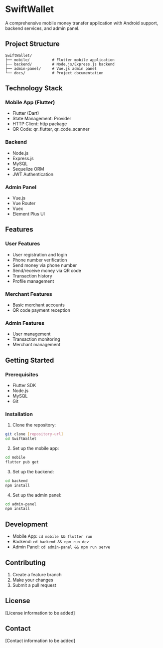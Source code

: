 # SwiftWallet

A comprehensive mobile money transfer application with Android support, backend services, and admin panel.

## Project Structure

```
SwiftWallet/
├── mobile/          # Flutter mobile application
├── backend/         # Node.js/Express.js backend
├── admin-panel/     # Vue.js admin panel
└── docs/            # Project documentation
```

## Technology Stack

### Mobile App (Flutter)
- Flutter (Dart)
- State Management: Provider
- HTTP Client: http package
- QR Code: qr_flutter, qr_code_scanner

### Backend
- Node.js
- Express.js
- MySQL
- Sequelize ORM
- JWT Authentication

### Admin Panel
- Vue.js
- Vue Router
- Vuex
- Element Plus UI

## Features

### User Features
- User registration and login
- Phone number verification
- Send money via phone number
- Send/receive money via QR code
- Transaction history
- Profile management

### Merchant Features
- Basic merchant accounts
- QR code payment reception

### Admin Features
- User management
- Transaction monitoring
- Merchant management

## Getting Started

### Prerequisites
- Flutter SDK
- Node.js
- MySQL
- Git

### Installation

1. Clone the repository:
```bash
git clone [repository-url]
cd SwiftWallet
```

2. Set up the mobile app:
```bash
cd mobile
flutter pub get
```

3. Set up the backend:
```bash
cd backend
npm install
```

4. Set up the admin panel:
```bash
cd admin-panel
npm install
```

## Development

- Mobile App: `cd mobile && flutter run`
- Backend: `cd backend && npm run dev`
- Admin Panel: `cd admin-panel && npm run serve`

## Contributing

1. Create a feature branch
2. Make your changes
3. Submit a pull request

## License

[License information to be added]

## Contact

[Contact information to be added] 